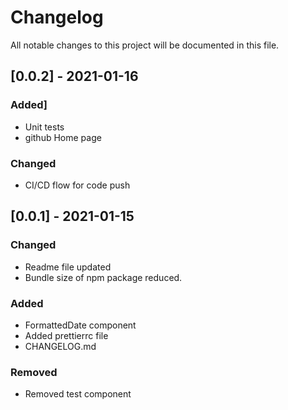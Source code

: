 # Changelog

All notable changes to this project will be documented in this file.

## [0.0.2] - 2021-01-16

### Added]

- Unit tests
- github Home page

### Changed

- CI/CD flow for code push

## [0.0.1] - 2021-01-15

### Changed

- Readme file updated
- Bundle size of npm package reduced.

### Added

- FormattedDate component
- Added prettierrc file
- CHANGELOG.md

### Removed

- Removed test component
